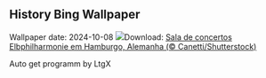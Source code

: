 ## History Bing Wallpaper
Wallpaper date: 2024-10-08
![](https://www.bing.com/th?id=OHR.ElbePhilharmonic_PT-BR9107755270_UHD.jpg&w=1000)Download: [Sala de concertos Elbphilharmonie em Hamburgo, Alemanha (© Canetti/Shutterstock)](https://www.bing.com/th?id=OHR.ElbePhilharmonic_PT-BR9107755270_UHD.jpg)

Auto get programm by LtgX
